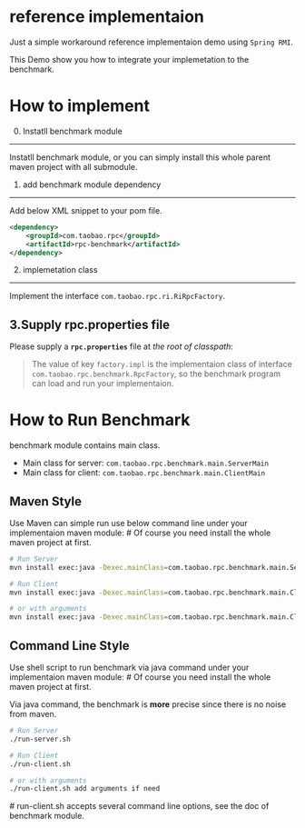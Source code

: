reference implementaion
============================

Just a simple workaround reference implementaion demo using `Spring RMI`.

This Demo show you how to integrate your implemetation to the benchmark.

How to implement
============================

0. Instatll benchmark module
-----------------------

Instatll benchmark module, or you can simply install this whole parent maven project with all submodule.

1. add benchmark module dependency
-----------------------

Add below XML snippet to your pom file.

```xml
<dependency>
	<groupId>com.taobao.rpc</groupId>
	<artifactId>rpc-benchmark</artifactId>
</dependency>
```

2. implemetation class
-----------------------

Implement the interface `com.taobao.rpc.ri.RiRpcFactory`.

3.Supply rpc.properties file
------------------------

Please supply a **`rpc.properties`** file at *the root of classpath*:

> The value of key `factory.impl` is the implementaion class of interface `com.taobao.rpc.benchmark.RpcFactory`,
> so the benchmark program can load and run your implementaion.

How to Run Benchmark
=============================

benchmark module contains main class.

- Main class for server: `com.taobao.rpc.benchmark.main.ServerMain`
- Main class for client: `com.taobao.rpc.benchmark.main.ClientMain`

Maven Style
-----------------------

Use Maven can simple run use below command line under your implementaion maven module:
\# Of course you need install the whole maven project at first.

```bash
# Run Server
mvn install exec:java -Dexec.mainClass=com.taobao.rpc.benchmark.main.ServerMain

# Run Client
mvn install exec:java -Dexec.mainClass=com.taobao.rpc.benchmark.main.ClientMain

# or with arguments
mvn install exec:java -Dexec.mainClass=com.taobao.rpc.benchmark.main.ClientMain -Dexec.args="add main arguments if need"
```
Command Line Style
-----------------------

Use shell script to run benchmark via java command under your implementaion maven module:
\# Of course you need install the whole maven project at first.

Via java command, the benchmark is **more** precise since there is no noise from maven.

```bash
# Run Server
./run-server.sh

# Run Client
./run-client.sh

# or with arguments
./run-client.sh add arguments if need
```

\# run-client.sh accepts several command line options, see the doc of benchmark module.
